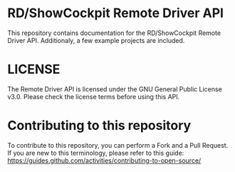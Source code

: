 # RD/ShowCockpit Remote Driver API

This repository contains documentation for the RD/ShowCockpit Remote Driver API.
Additionaly, a few example projects are included.

# LICENSE

The Remote Driver API is licensed under the GNU General Public License v3.0.
Please check the license terms before using this API.

# Contributing to this repository

To contribute to this repository, you can perform a Fork and a Pull Request.
If you are new to this terminology, please refer to this guide: https://guides.github.com/activities/contributing-to-open-source/
